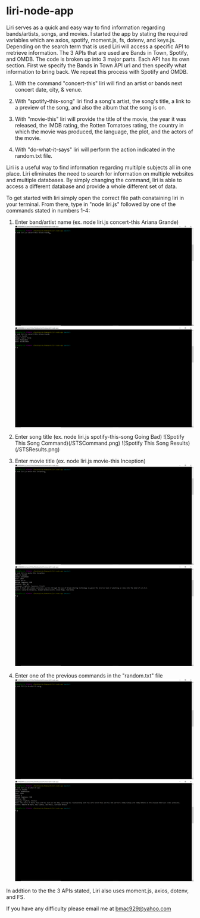 # liri-node-app  
Liri serves as a quick and easy way to find information regarding bands/artists, songs, and movies. 
I started the app by stating the required variables which are axios, spotify, moment.js, fs, dotenv, and keys.js.
Depending on the search term that is used Liri will access a specific API to rretrieve information. The 3 APIs that are used are Bands in Town, Spotify, and OMDB. The code is broken up into 3 major parts. Each API has its own section. First we specify the Bands in Town API url and then specify what information to bring back. We repeat this process with Spotify and OMDB.

1. With the command "concert-this" liri will find an artist or bands next concert date, city, & venue.

2. With "spotify-this-song" liri find a song's artist, the song's title, a link to a preview of the song, and also the album that the song is on. 


3. With "movie-this" liri will provide the title of the movie, the year it was released, the IMDB rating, the Rotten Tomatoes rating, the country in which the movie was produced, the language, the plot, and the actors of the movie.

4. With "do-what-it-says" liri will perform the action indicated in the random.txt file.

Liri is a useful way to find information regarding multilple subjects all in one place. Liri eliminates the need to search for information on multiple websites and multiple databases. By simply changing the command, liri is able to access a different database and provide a whole different set of data.

To get started with liri simply open the correct file path conataining liri in your terminal. From there, type in "node liri.js" followed by one of the commands stated in numbers 1-4:

1. Enter band/artist name (ex. node liri.js concert-this Ariana Grande)
![Concert This Command](/CTCommand.png)
![Concert This Results](/CTResults.png)

2. Enter song title (ex. node liri.js spotify-this-song Going Bad)
![Spotify This Song Command)(/STSCommand.png)
![Spotify This Song Results)(/STSResults.png)

3. Enter movie title (ex. node liri.js movie-this Inception)
![Movie This Command](/MTCommand.png)
![Movie This Results](/MTResults.png)

4. Enter one of the previous commands in the "random.txt" file
![Do What It Says Command](/DWISCommand.png)
![Do What It Says Results](/DWISResults.png)

In addtion to the the 3 APIs stated, Liri also uses moment.js, axios, dotenv, and FS.
                                        
                                        
If you have any difficulty please email me at bmac929@yahoo.com
